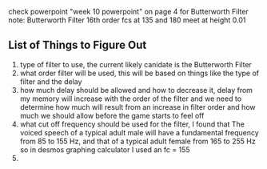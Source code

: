 check powerpoint "week 10 powerpoint" on page 4 for Butterworth Filter
note: Butterworth Filter 16th order fcs at 135 and 180 meet at height 0.01
## List of Things to Figure Out

1. type of filter to use, the current likely canidate is the Butterworth Filter
2. what order filter will be used, this will be based on things like the type of filter and the delay
3. how much delay should be allowed and how to decrease it, delay from my memory will increase with the order of the filter and we need to 
determine how much will result from an increase in filter order and how much we should allow before the game starts to feel off
4. what cut off frequency should be used for the filter, I found that The voiced speech of a typical adult male will have a fundamental 
frequency from 85 to 155 Hz, and that of a typical adult female from 165 to 255 Hz so in desmos graphing calculator I used an fc = 155
5.
